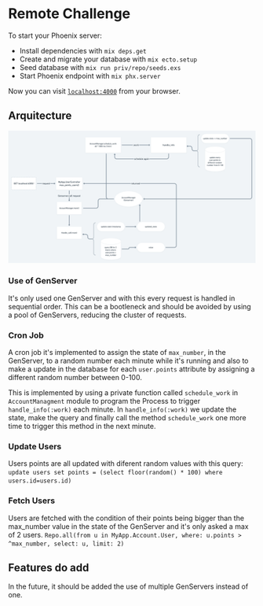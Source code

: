 # Remote Challenge

To start your Phoenix server:

  * Install dependencies with `mix deps.get`
  * Create and migrate your database with `mix ecto.setup`
  * Seed database with `mix run priv/repo/seeds.exs`
  * Start Phoenix endpoint with `mix phx.server`

Now you can visit [`localhost:4000`](http://localhost:4000) from your browser.

## Arquitecture 
![Image of Flow Chart](https://github.com/joaoabotelho/Remote-Challenge/blob/master/flow_chart.png)

### Use of GenServer

It's only used one GenServer and with this every request is handled in sequential order. This can be a bootleneck and should be avoided by using a pool of GenServers, reducing the cluster of requests.

### Cron Job

A cron job it's implemented to assign the state of `max_number`, in the GenServer, to a random number each minute while it's running and also to make a update in the database for each `user.points` attribute by assigning a different random number between 0-100.

This is implemented by using a private function called `schedule_work` in `AccountManagment` module to program the Process to trigger `handle_info(:work)` each minute. In `handle_info(:work)` we update the state, make the query and finally call the method `schedule_work` one more time to trigger this method in the next minute. 

### Update Users

Users points are all updated with diferent random values with this query:
`update users set points = (select floor(random() * 100) where users.id=users.id)`

### Fetch Users

Users are fetched with the condition of their points being bigger than the max_number value in the state of the GenServer and it's only asked a max of 2 users.
`Repo.all(from u in MyApp.Account.User, where: u.points > ^max_number, select: u, limit: 2)`

## Features do add

In the future, it should be added the use of multiple GenServers instead of one.
